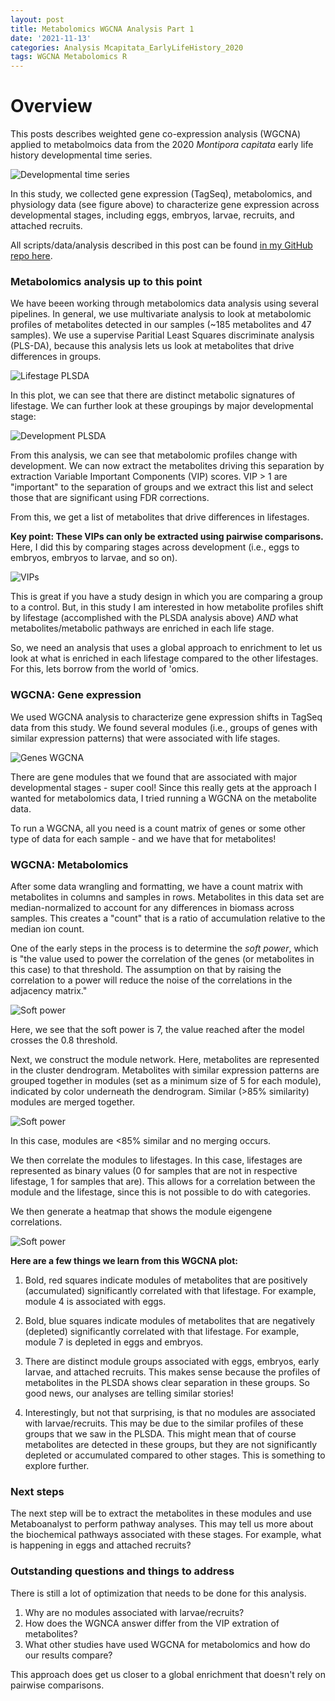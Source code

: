 ```yaml
---
layout: post
title: Metabolomics WGCNA Analysis Part 1
date: '2021-11-13'
categories: Analysis Mcapitata_EarlyLifeHistory_2020
tags: WGCNA Metabolomics R
---
```


# Overview  

This posts describes weighted gene co-expression analysis (WGCNA) applied to metabolmoics data from the 2020 *Montipora capitata* early life history developmental time series.  

![Developmental time series](https://ahuffmyer.github.io/ASH_Putnam_Lab_Notebook/images/NotebookImages/MetabolomicsWGCNA/experiment_design.png) 

In this study, we collected gene expression (TagSeq), metabolomics, and physiology data (see figure above) to characterize gene expression across developmental stages, including eggs, embryos, larvae, recruits, and attached recruits.  

All scripts/data/analysis described in this post can be found [in my GitHub repo here](https://github.com/AHuffmyer/EarlyLifeHistory_Energetics).  

### Metabolomics analysis up to this point  

We have beeen working through metabolomics data analysis using several pipelines. In general, we use multivariate analysis to look at metabolomic profiles of metabolites detected in our samples (~185 metabolites and 47 samples). We use a supervise Paritial Least Squares discriminate analysis (PLS-DA), because this analysis lets us look at metabolites that drive differences in groups. 

![Lifestage PLSDA](https://ahuffmyer.github.io/ASH_Putnam_Lab_Notebook/images/NotebookImages/MetabolomicsWGCNA/plsda_lifestage.png)
 
In this plot, we can see that there are distinct metabolic signatures of lifestage. We can further look at these groupings by major developmental stage: 

![Development PLSDA](https://ahuffmyer.github.io/ASH_Putnam_Lab_Notebook/images/NotebookImages/MetabolomicsWGCNA/plsda_development.jpg)  

From this analysis, we can see that metabolomic profiles change with development. We can now extract the metabolites driving this separation by extraction Variable Important Components (VIP) scores. VIP > 1 are "important" to the separation of groups and we extract this list and select those that are significant using FDR corrections.   

From this, we get a list of metabolites that drive differences in lifestages. 

**Key point: These VIPs can only be extracted using pairwise comparisons.** Here, I did this by comparing stages across development (i.e., eggs to embryos, embryos to larvae, and so on). 

![VIPs](https://ahuffmyer.github.io/ASH_Putnam_Lab_Notebook/images/NotebookImages/MetabolomicsWGCNA/vip_bars.png) 

This is great if you have a study design in which you are comparing a group to a control. But, in this study I am interested in how metabolite profiles shift by lifestage (accomplished with the PLSDA analysis above) *AND* what metabolites/metabolic pathways are enriched in each life stage. 

So, we need an analysis that uses a global approach to enrichment to let us look at what is enriched in each lifestage compared to the other lifestages. For this, lets borrow from the world of 'omics.  

### WGCNA: Gene expression  

We used WGCNA analysis to characterize gene expression shifts in TagSeq data from this study. We found several modules (i.e., groups of genes with similar expression patterns) that were associated with life stages.    

![Genes WGCNA](https://ahuffmyer.github.io/ASH_Putnam_Lab_Notebook/images/NotebookImages/MetabolomicsWGCNA/genes_wgcna.jpg) 

There are gene modules that we found that are associated with major developmental stages - super cool! Since this really gets at the approach I wanted for metabolomics data, I tried running a WGCNA on the metabolite data. 

To run a WGCNA, all you need is a count matrix of genes or some other type of data for each sample - and we have that for metabolites!  

### WGCNA: Metabolomics  

After some data wrangling and formatting, we have a count matrix with metabolites in columns and samples in rows. Metabolites in this data set are median-normalized to account for any differences in biomass across samples. This creates a "count" that is a ratio of accumulation relative to the median ion count.  

One of the early steps in the process is to determine the *soft power*, which is "the value used to power the correlation of the genes (or metabolites in this case) to that threshold. The assumption on that by raising the correlation to a power will reduce the noise of the correlations in the adjacency matrix."  

![Soft power](https://ahuffmyer.github.io/ASH_Putnam_Lab_Notebook/images/NotebookImages/MetabolomicsWGCNA/soft_power.png)  

Here, we see that the soft power is 7, the value reached after the model crosses the 0.8 threshold. 

Next, we construct the module network. Here, metabolites are represented in the cluster dendrogram. Metabolites with similar expression patterns are grouped together in modules (set as a minimum size of 5 for each module), indicated by color underneath the dendrogram. Similar (>85% similarity) modules are merged together.  

![Soft power](https://ahuffmyer.github.io/ASH_Putnam_Lab_Notebook/images/NotebookImages/MetabolomicsWGCNA/modules.png) 

In this case, modules are <85% similar and no merging occurs. 

We then correlate the modules to lifestages. In this case, lifestages are represented as binary values (0 for samples that are not in respective lifestage, 1 for samples that are). This allows for a correlation between the module and the lifestage, since this is not possible to do with categories.  

We then generate a heatmap that shows the module eigengene correlations.  

![Soft power](https://ahuffmyer.github.io/ASH_Putnam_Lab_Notebook/images/NotebookImages/MetabolomicsWGCNA/metabolites_wgcna.png) 

**Here are a few things we learn from this WGCNA plot:**  

1. Bold, red squares indicate modules of metabolites that are positively (accumulated) significantly correlated with that lifestage. For example, module 4 is associated with eggs.   

2. Bold, blue squares indicate modules of metabolites that are negatively (depleted) significantly correlated with that lifestage. For example, module 7 is depleted in eggs and embryos.  

3. There are distinct module groups associated with eggs, embryos, early larvae, and attached recruits. This makes sense because the profiles of metabolites in the PLSDA shows clear separation in these groups. So good news, our analyses are telling similar stories!  

4. Interestingly, but not that surprising, is that no modules are associated with larvae/recruits. This may be due to the similar profiles of these groups that we saw in the PLSDA. This might mean that of course metabolites are detected in these groups, but they are not significantly depleted or accumulated compared to other stages. This is something to explore further.  

### Next steps 

The next step will be to extract the metabolites in these modules and use Metaboanalyst to perform pathway analyses. This may tell us more about the biochemical pathways associated with these stages. For example, what is happening in eggs and attached recruits? 

### Outstanding questions and things to address  

There is still a lot of optimization that needs to be done for this analysis. 

1. Why are no modules associated with larvae/recruits? 
2. How does the WGNCA answer differ from the VIP extration of metabolites? 
3. What other studies have used WGCNA for metabolomics and how do our results compare? 

This approach does get us closer to a global enrichment that doesn't rely on pairwise comparisons. 







